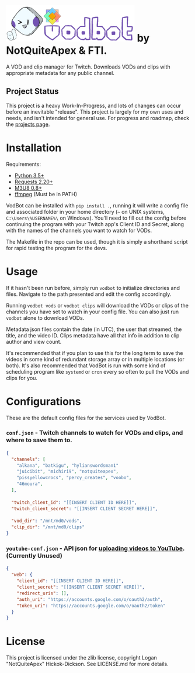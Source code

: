 # <img src="/banner.png" alt="VodBot" height="100" /> by NotQuiteApex & FTI.
A VOD and clip manager for Twitch. Downloads VODs and clips with appropriate metadata for any public channel.

## Project Status
This project is a heavy Work-In-Progress, and lots of changes can occur before an inevitable "release". This project is largely for my own uses and needs, and isn't intended for general use. For progress and roadmap, check the [projects page](https://github.com/NotQuiteApex/VodBot/projects).

# Installation
Requirements:
* [Python 3.5+](https://www.python.org/)
* [Requests 2.20+](https://requests.readthedocs.io/en/master/)
* [M3U8 0.8+](https://github.com/globocom/m3u8)
* [ffmpeg](https://www.ffmpeg.org/) (Must be in PATH)

VodBot can be installed with `pip install .`, running it will write a config file and associated folder in your home directory (`~` on UNIX systems, `C:\Users\%USERNAME%\` on Windows). You'll need to fill out the config before continuing the program with your Twitch app's Client ID and Secret, along with the names of the channels you want to watch for VODs.

The Makefile in the repo can be used, though it is simply a shorthand script for rapid testing the program for the devs.

# Usage
If it hasn't been run before, simply run `vodbot` to initialize directories and files. Navigate to the path presented and edit the config accordingly.

Running `vodbot vods` or `vodbot clips` will download the VODs or clips of the channels you have set to watch in your config file. You can also just run `vodbot` alone to download VODs.

Metadata json files contain the date (in UTC), the user that streamed, the title, and the video ID. Clips metadata have all that info in addition to clip author and view count.

It's recommended that if you plan to use this for the long term to save the videos in some kind of redundant storage array or in multiple locations (or both). It's also recommended that VodBot is run with some kind of scheduling program like `systemd` or `cron` every so often to pull the VODs and clips for you.

# Configurations
These are the default config files for the services used by VodBot.

### `conf.json` - Twitch channels to watch for VODs and clips, and where to save them to.
```json
{
  "channels": [
    "alkana", "batkigu", "hylianswordsman1"
    "juicibit", "michiri9", "notquiteapex",
    "pissyellowcrocs", "percy_creates", "voobo",
    "46moura",
  ],

  "twitch_client_id": "[[INSERT CLIENT ID HERE]]",
  "twitch_client_secret": "[[INSERT CLIENT SECRET HERE]]",

  "vod_dir": "/mnt/md0/vods",
  "clip_dir": "/mnt/md0/clips"
}
```

### `youtube-conf.json` - API json for [uploading videos to YouTube](https://developers.google.com/youtube/v3/guides/uploading_a_video). (Currently Unused)
```json
{
  "web": {
    "client_id": "[[INSERT CLIENT ID HERE]]",
    "client_secret": "[[INSERT CLIENT SECRET HERE]]",
    "redirect_uris": [],
    "auth_uri": "https://accounts.google.com/o/oauth2/auth",
    "token_uri": "https://accounts.google.com/o/oauth2/token"
  }
}
```

# License
This project is licensed under the zlib license, copyright Logan "NotQuiteApex" Hickok-Dickson. See LICENSE.md for more details.
